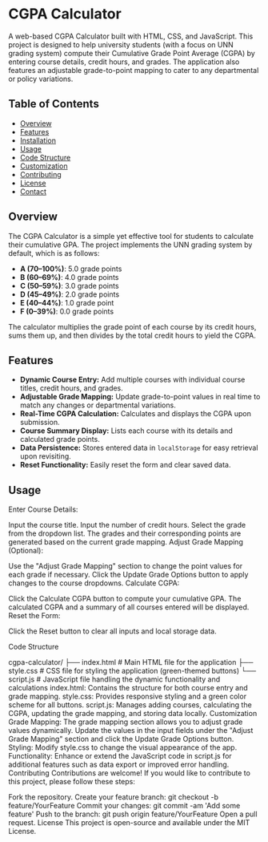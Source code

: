 # CGPA Calculator

A web-based CGPA Calculator built with HTML, CSS, and JavaScript. This project is designed to help university students (with a focus on UNN grading system) compute their Cumulative Grade Point Average (CGPA) by entering course details, credit hours, and grades. The application also features an adjustable grade-to-point mapping to cater to any departmental or policy variations.

## Table of Contents

- [Overview](#overview)
- [Features](#features)
- [Installation](#installation)
- [Usage](#usage)
- [Code Structure](#code-structure)
- [Customization](#customization)
- [Contributing](#contributing)
- [License](#license)
- [Contact](#contact)

## Overview

The CGPA Calculator is a simple yet effective tool for students to calculate their cumulative GPA. The project implements the UNN grading system by default, which is as follows:

- **A (70–100%)**: 5.0 grade points  
- **B (60–69%)**: 4.0 grade points  
- **C (50–59%)**: 3.0 grade points  
- **D (45–49%)**: 2.0 grade points  
- **E (40–44%)**: 1.0 grade point  
- **F (0–39%)**: 0.0 grade points  

The calculator multiplies the grade point of each course by its credit hours, sums them up, and then divides by the total credit hours to yield the CGPA.

## Features

- **Dynamic Course Entry:** Add multiple courses with individual course titles, credit hours, and grades.
- **Adjustable Grade Mapping:** Update grade-to-point values in real time to match any changes or departmental variations.
- **Real-Time CGPA Calculation:** Calculates and displays the CGPA upon submission.
- **Course Summary Display:** Lists each course with its details and calculated grade points.
- **Data Persistence:** Stores entered data in `localStorage` for easy retrieval upon revisiting.
- **Reset Functionality:** Easily reset the form and clear saved data.

## Usage
Enter Course Details:

Input the course title.
Input the number of credit hours.
Select the grade from the dropdown list. The grades and their corresponding points are generated based on the current grade mapping.
Adjust Grade Mapping (Optional):

Use the "Adjust Grade Mapping" section to change the point values for each grade if necessary.
Click the Update Grade Options button to apply changes to the course dropdowns.
Calculate CGPA:

Click the Calculate CGPA button to compute your cumulative GPA.
The calculated CGPA and a summary of all courses entered will be displayed.
Reset the Form:

Click the Reset button to clear all inputs and local storage data.

Code Structure

cgpa-calculator/
├── index.html      # Main HTML file for the application
├── style.css       # CSS file for styling the application (green-themed buttons)
└── script.js       # JavaScript file handling the dynamic functionality and calculations
index.html: Contains the structure for both course entry and grade mapping.
style.css: Provides responsive styling and a green color scheme for all buttons.
script.js: Manages adding courses, calculating the CGPA, updating the grade mapping, and storing data locally.
Customization
Grade Mapping: The grade mapping section allows you to adjust grade values dynamically. Update the values in the input fields under the "Adjust Grade Mapping" section and click the Update Grade Options button.
Styling: Modify style.css to change the visual appearance of the app.
Functionality: Enhance or extend the JavaScript code in script.js for additional features such as data export or improved error handling.
Contributing
Contributions are welcome! If you would like to contribute to this project, please follow these steps:

Fork the repository.
Create your feature branch: git checkout -b feature/YourFeature
Commit your changes: git commit -am 'Add some feature'
Push to the branch: git push origin feature/YourFeature
Open a pull request.
License
This project is open-source and available under the MIT License.
